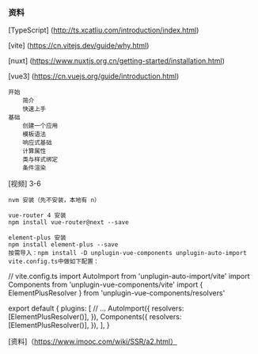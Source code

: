 <!--
 * @Author: qixin qixin2@delant.com.cn
 * @Date: 2022-10-08 18:27:29
 * @LastEditors: qixin qixin2@delant.com.cn
 * @LastEditTime: 2022-10-24 16:42:03
 * @FilePath: /study/demo/imooc-nuxt-project/README.md
 * @Description: 这是默认设置,请设置`customMade`, 打开koroFileHeader查看配置 进行设置: https://github.com/OBKoro1/koro1FileHeader/wiki/%E9%85%8D%E7%BD%AE
-->
### 资料
[TypeScript]
(http://ts.xcatliu.com/introduction/index.html)

[vite]
(https://cn.vitejs.dev/guide/why.html)

[nuxt]
(https://www.nuxtjs.org.cn/getting-started/installation.html)

[vue3]
(https://cn.vuejs.org/guide/introduction.html)
    
    开始
        简介
        快速上手
    基础
        创建一个应用
        模板语法
        响应式基础
        计算属性
        类与样式绑定
        条件渲染

[视频]
    3-6
    
    nvm 安装（先不安装，本地有 n）

    vue-router 4 安装
    npm install vue-router@next --save

    element-plus 安装
    npm install element-plus --save
    按需导入：npm install -D unplugin-vue-components unplugin-auto-import
    vite.config.ts中做如下配置：
// vite.config.ts
import AutoImport from 'unplugin-auto-import/vite'
import Components from 'unplugin-vue-components/vite'
import { ElementPlusResolver } from 'unplugin-vue-components/resolvers'

export default {
plugins: [
    // ...
    AutoImport({
    resolvers: [ElementPlusResolver()],
    }),
    Components({
    resolvers: [ElementPlusResolver()],
    }),
],
}


[资料]（https://www.imooc.com/wiki/SSR/a2.html）